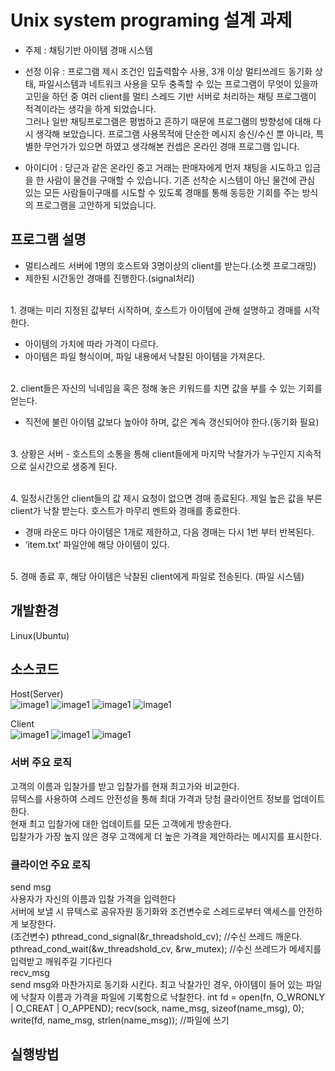 # Unix system programing 설계 과제

* 주제 : 채팅기반 아이템 경매 시스템 

* 선정 이유 : 프로그램 제시 조건인 입출력함수 사용, 3개 이상 멀티쓰레드 동기화 상태, 파일시스템과 네트워크 사용을 모두 충족할 수 있는 프로그램이 무엇이 있을까 고민을 하던 중 여러 client를 멀티 스레드 기반 서버로 처리하는 채팅 프로그램이 적격이라는 생각을 하게 되었습니다. 
 <br> 그러나 일반 채팅프로그램은 평범하고 흔하기 때문에 프로그램의 방향성에 대해 다시 생각해 보았습니다. 프로그램 사용목적에 단순한 메시지 송신/수신 뿐 아니라, 특별한 무언가가 있으면 하였고 생각해본 컨셉은 온라인 경매 프로그램 입니다. 

* 아이디어 : 당근과 같은 온라인 중고 거래는 판매자에게 먼저 채팅을 시도하고 입금을 한 사람이 물건을 구매할 수 있습니다. 기존 선착순 시스템이 아닌 물건에 관심 있는 모든 사람들이구매를 시도할 수 있도록 경매를 통해 동등한 기회를 주는 방식의 프로그램을 고안하게 되었습니다.


## 프로그램 설명
- 멀티스레드 서버에  1명의 호스트와  3명이상의 client를 받는다.(소켓 프로그래밍)
- 제한된 시간동안 경매를 진행한다.(signal처리) 

<br> 1. 경매는 미리 지정된 값부터 시작하며, 호스트가 아이템에 관해 설명하고 경매를 시작한다. 
* 아이템의 가치에 따라 가격이 다르다.
* 아이템은 파일 형식이며, 파일 내용에서 낙찰된 아이템을 가져온다.

<br> 2. client들은 자신의 닉네임을 혹은 정해 놓은 키워드를 치면 값을 부를 수 있는 기회를 얻는다. 
* 직전에 불린 아이템 값보다 높아야 하며, 값은 계속 갱신되어야 한다.(동기화 필요)

<br> 3. 상황은 서버 - 호스트의 소통을 통해 client들에게 마지막 낙찰가가 누구인지 지속적으로 실시간으로 생중계 된다.

<br> 4. 일정시간동안 client들의 값 제시 요청이 없으면 경매 종료된다. 제일 높은 값을 부른 client가 낙찰 받는다. 호스트가 마무리 멘트와 경매를 종료한다.
* 경매 라운드 마다 아이템은 1개로 제한하고, 다음 경매는 다시 1번 부터 반복된다.
* ‘item.txt’ 파일안에 해당 아이템이 있다.

<br> 5. 경매 종료 후, 해당 아이템은 낙찰된 client에게 파일로 전송된다. (파일 시스템)

## 개발환경
Linux(Ubuntu)
## 소스코드
Host(Server)<br>
![image1](./image/server/그림4.png)
![image1](./image/server/그림5.png)
![image1](./image/server/그림6.png)
![image1](./image/server/그림7.png)


Client<br>
![image1](./image/client/그림8.png)
![image1](./image/client/그림9.png)
![image1](./image/client/그림10.png)
### 서버 주요 로직
고객의 이름과 입찰가를 받고 입찰가를 현재 최고가와 비교한다.<br>
뮤텍스를 사용하여 스레드 안전성을 통해 최대 가격과 당첨 클라이언트 정보를 업데이트한다.<br>
현재 최고 입찰가에 대한 업데이트를 모든 고객에게 방송한다.<br>
입찰가가 가장 높지 않은 경우 고객에게 더 높은 가격을 제안하라는 메시지를 표시한다.<br>

### 클라이언 주요 로직
send msg<br>
사용자가 자신의 이름과 입찰 가격을 입력한다<br> 
서버에 보낼 시 뮤텍스로 공유자원 동기화와 조건변수로 스레드로부터 액세스를 안전하게 보장한다.<br>
(조건변수)
pthread_cond_signal(&r_threadshold_cv); //수신 쓰레드 깨운다. <br>
pthread_cond_wait(&w_threadshold_cv, &rw_mutex); //수신 쓰레드가 메세지를 입력받고 깨워주길 기다린다 <br>
recv_msg<br>
send msg와 마찬가지로 동기화 시킨다.
최고 낙찰가인 경우, 아이템이 들어 있는 파일에 낙찰자 이름과 가격을 파일에 기록함으로 낙찰한다.
int fd = open(fn, O_WRONLY | O_CREAT | O_APPEND); 
recv(sock, name_msg, sizeof(name_msg), 0); 
write(fd, name_msg, strlen(name_msg)); //파일에 쓰기
## 실행방법
